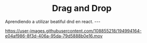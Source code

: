 <h1 align="center">Drag and Drop</h1>
Aprendiendo a utilizar beatiful dnd en react.
---



https://user-images.githubusercontent.com/108855218/194994164-e04af986-8f3d-406a-95da-79d5888b0e16.mov

